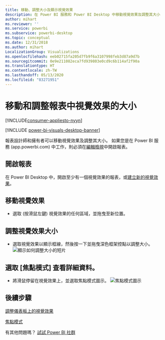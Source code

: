```yaml
---
title: 移動、調整大小及顯示視覺效果
description: 在 Power BI 服務和 Power BI Desktop 中移動視覺效果及調整其大小
author: mihart
ms.reviewer: ''
ms.service: powerbi
ms.subservice: powerbi-desktop
ms.topic: conceptual
ms.date: 12/31/2018
ms.author: mihart
LocalizationGroup: Visualizations
ms.openlocfilehash: eeb02715fa205d7fb9f6a3107998feb3d87a9d7b
ms.sourcegitcommit: 0e9e211082eca7fd939803e0cd9c6b114af2f90a
ms.translationtype: HT
ms.contentlocale: zh-TW
ms.lasthandoff: 05/13/2020
ms.locfileid: "83271951"
---
```

# <a name="move-and-resize-a-visualization-in-a-report"></a>移動和調整報表中視覺效果的大小

[!INCLUDE[consumer-appliesto-nyyn](../includes/consumer-appliesto-nyyn.md)]    

[!INCLUDE [power-bi-visuals-desktop-banner](../includes/power-bi-visuals-desktop-banner.md)]

報表設計師和擁有者可以移動視覺效果及調整其大小。 如果您是在 Power BI 服務 (app.powerbi.com) 中工作，則必須在[編輯檢視](../create-reports/service-interact-with-a-report-in-editing-view.md)中開啟報表。 

## <a name="open-the-report"></a>開啟報表
在 Power BI Desktop 中，開啟至少有一個視覺效果的報表，或[建立新的視覺效果](power-bi-report-add-visualizations-i.md)。 

## <a name="move-the-visualization"></a>移動視覺效果
* 選取 (按滑鼠左鍵) 視覺效果的任何區域，並拖曳至新位置。

## <a name="resize-the-visualization"></a>調整視覺效果大小
* 選取視覺效果以顯示框線，然後按一下並拖曳深色框架控點以調整大小。  
  ![顯示如何調整大小的短片](media/power-bi-visualization-move-and-resize/untitled.gif)

## <a name="select-focus-mode-to-see-more-detail"></a>選取 [焦點模式] 查看詳細資料。
* 將滑鼠停留在視覺效果上，並選取焦點模式圖示。
  ![焦點模式圖示](media/power-bi-visualization-move-and-resize/pbi_popouticon.jpg)

## <a name="next-steps"></a>後續步驟
[調整儀表板上的視覺效果](../create-reports/service-dashboard-edit-tile.md)  

[焦點模式](../consumer/end-user-focus.md)

有其他問題嗎？ [試試 Power BI 社群](https://community.powerbi.com/)


